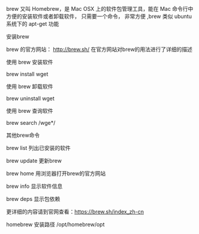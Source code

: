 brew 又叫 Homebrew，是 Mac OSX 上的软件包管理工具，能在 Mac 命令行中方便的安装软件或者卸载软件， 只需要一个命令， 非常方便 ,brew 类似 ubuntu 系统下的 apt-get 功能

安装brew

brew 的官方网站： http://brew.sh/   在官方网站对brew的用法进行了详细的描述

使用 brew 安装软件

brew install wget

使用 brew 卸载软件

brew uninstall wget

使用 brew 查询软件

brew search /wge*/

其他brew命令

brew list           列出已安装的软件

brew update     更新brew

brew home       用浏览器打开brew的官方网站

brew info         显示软件信息

brew deps        显示包依赖

更详细的内容请到官网查看：https://brew.sh/index_zh-cn

homebrew 安装路径 /opt/homebrew/opt